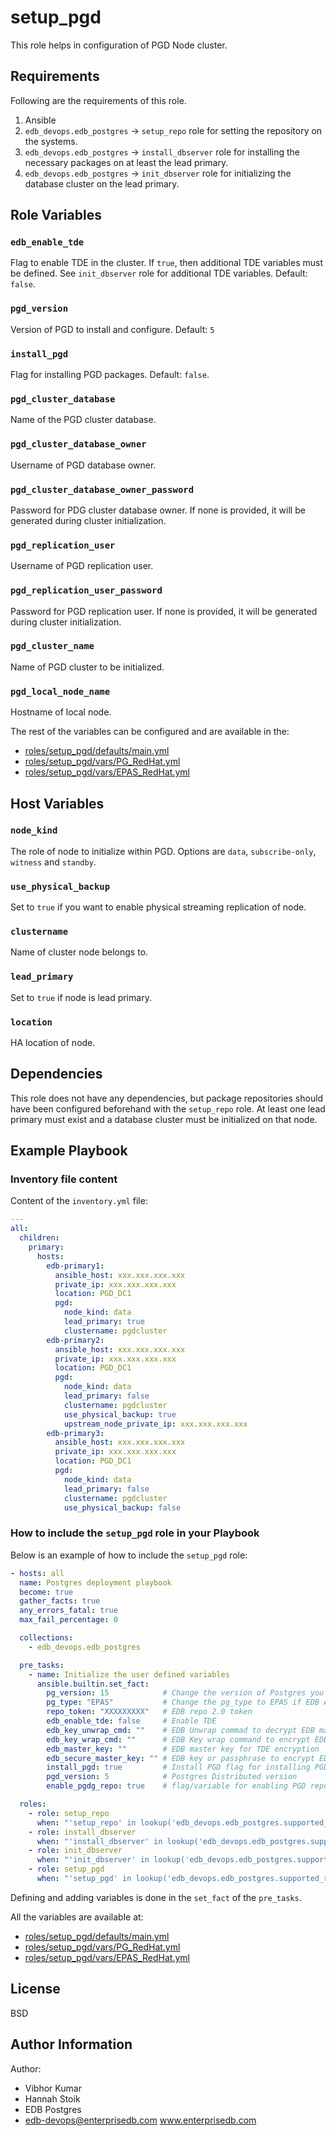 setup_pgd
=========

This role helps in configuration of PGD Node cluster.

Requirements
------------

Following are the requirements of this role.
  1. Ansible
  2. `edb_devops.edb_postgres` -> `setup_repo` role for setting the repository on
     the systems.
  3. `edb_devops.edb_postgres` -> `install_dbserver` role for installing the necessary packages on at least the lead primary.
  4. `edb_devops.edb_postgres` -> `init_dbserver` role for initializing the database cluster on the lead primary.

Role Variables
--------------

### `edb_enable_tde`

Flag to enable TDE in the cluster. If `true`, then additional TDE variables must be defined.
See `init_dbserver` role for additional TDE variables. Default: `false`.

### `pgd_version`

Version of PGD to install and configure. Default: `5`

### `install_pgd`

Flag for installing PGD packages. Default: `false`.

### `pgd_cluster_database`

Name of the PGD cluster database.

### `pgd_cluster_database_owner`

Username of PGD database owner.

### `pgd_cluster_database_owner_password`

Password for PDG cluster database owner. If none is provided, it will be generated during cluster initialization. 

### `pgd_replication_user`

Username of PGD replication user.

### `pgd_replication_user_password`

Password for PGD replication user. If none is provided, it will be generated during cluster initialization. 

### `pgd_cluster_name`

Name of PGD cluster to be initialized. 

### `pgd_local_node_name`

Hostname of local node.

The rest of the variables can be configured and are available in the:

  * [roles/setup_pgd/defaults/main.yml](./defaults/main.yml)
  * [roles/setup_pgd/vars/PG_RedHat.yml](./vars/PG_RedHat.yml)
  * [roles/setup_pgd/vars/EPAS_RedHat.yml](./vars/EPAS_RedHat.yml)

Host Variables
--------------

### `node_kind`

The role of node to initialize within PGD. Options are `data`, `subscribe-only`, `witness` and `standby`.

### `use_physical_backup`

Set to `true` if you want to enable physical streaming replication of node.

### `clustername`

Name of cluster node belongs to.

### `lead_primary`

Set to `true` if node is lead primary.

### `location`

HA location of node. 

Dependencies
------------

This role does not have any dependencies, but package repositories should have been 
configured beforehand with the `setup_repo` role. At least one lead primary must exist
and a database cluster must be initialized on that node. 

Example Playbook
----------------

### Inventory file content

Content of the `inventory.yml` file:

```yaml
---
all:
  children:
    primary:
      hosts:
        edb-primary1:
          ansible_host: xxx.xxx.xxx.xxx
          private_ip: xxx.xxx.xxx.xxx
          location: PGD_DC1
          pgd:
            node_kind: data
            lead_primary: true
            clustername: pgdcluster
        edb-primary2:
          ansible_host: xxx.xxx.xxx.xxx
          private_ip: xxx.xxx.xxx.xxx
          location: PGD_DC1
          pgd:
            node_kind: data
            lead_primary: false
            clustername: pgdcluster
            use_physical_backup: true
            upstream_node_private_ip: xxx.xxx.xxx.xxx
        edb-primary3:
          ansible_host: xxx.xxx.xxx.xxx
          private_ip: xxx.xxx.xxx.xxx
          location: PGD_DC1
          pgd:
            node_kind: data
            lead_primary: false
            clustername: pgdcluster
            use_physical_backup: false
```

### How to include the `setup_pgd` role in your Playbook

Below is an example of how to include the `setup_pgd` role:

```yaml
- hosts: all
  name: Postgres deployment playbook
  become: true
  gather_facts: true
  any_errors_fatal: true
  max_fail_percentage: 0

  collections:
    - edb_devops.edb_postgres

  pre_tasks:
    - name: Initialize the user defined variables
      ansible.builtin.set_fact:
        pg_version: 15            # Change the version of Postgres you want to install
        pg_type: "EPAS"           # Change the pg_type to EPAS if EDB Advanced Server is needed
        repo_token: "XXXXXXXXX"   # EDB repo 2.0 token
        edb_enable_tde: false     # Enable TDE
        edb_key_unwrap_cmd: ""    # EDB Unwrap commad to decrypt EDB master key. Use can use KMS command to get the real key
        edb_key_wrap_cmd: ""      # EDB Key wrap command to encrypt EDB master key. User can also use KMS commands to get the key
        edb_master_key: ""        # EDB master key for TDE encryption
        edb_secure_master_key: "" # EDB key or passphrase to encrypt EDB master key
        install_pgd: true         # Install PGD flag for installing PGD
        pgd_version: 5            # Postgres Distributed version
        enable_pgdg_repo: true    # flag/variable for enabling PGD repo

  roles:
    - role: setup_repo
      when: "'setup_repo' in lookup('edb_devops.edb_postgres.supported_roles', wantlist=True)"
    - role: install_dbserver
      when: "'install_dbserver' in lookup('edb_devops.edb_postgres.supported_roles', wantlist=True)"
    - role: init_dbserver
      when: "'init_dbserver' in lookup('edb_devops.edb_postgres.supported_roles', wantlist=True)"
    - role: setup_pgd
      when: "'setup_pgd' in lookup('edb_devops.edb_postgres.supported_roles', wantlist=True)"
```

Defining and adding variables is done in the `set_fact` of the `pre_tasks`.

All the variables are available at:

  * [roles/setup_pgd/defaults/main.yml](./defaults/main.yml)
  * [roles/setup_pgd/vars/PG_RedHat.yml](./vars/PG_RedHat.yml)
  * [roles/setup_pgd/vars/EPAS_RedHat.yml](./vars/EPAS_RedHat.yml)

License
-------

BSD

Author Information
------------------

Author:

  * Vibhor Kumar
  * Hannah Stoik
  * EDB Postgres
  * edb-devops@enterprisedb.com www.enterprisedb.com